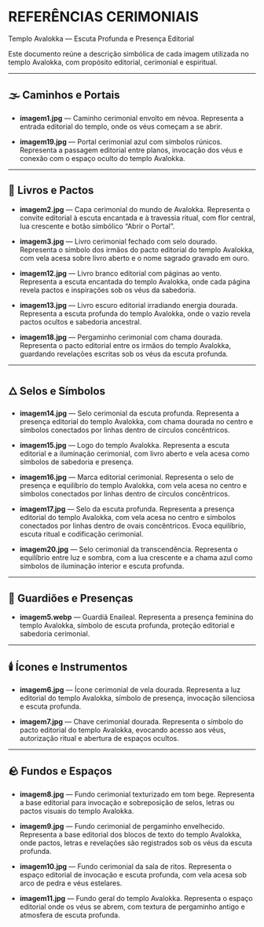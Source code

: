 # REFERÊNCIAS CERIMONIAIS  
Templo Avalokka — Escuta Profunda e Presença Editorial

Este documento reúne a descrição simbólica de cada imagem utilizada no templo Avalokka, com propósito editorial, cerimonial e espiritual.

---

## 🌫️ Caminhos e Portais

- **imagem1.jpg** — Caminho cerimonial envolto em névoa. Representa a entrada editorial do templo, onde os véus começam a se abrir.

- **imagem19.jpg** — Portal cerimonial azul com símbolos rúnicos. Representa a passagem editorial entre planos, invocação dos véus e conexão com o espaço oculto do templo Avalokka.

---

## 📖 Livros e Pactos

- **imagem2.jpg** — Capa cerimonial do mundo de Avalokka. Representa o convite editorial à escuta encantada e à travessia ritual, com flor central, lua crescente e botão simbólico “Abrir o Portal”.

- **imagem3.jpg** — Livro cerimonial fechado com selo dourado. Representa o símbolo dos irmãos do pacto editorial do templo Avalokka, com vela acesa sobre livro aberto e o nome sagrado gravado em ouro.

- **imagem12.jpg** — Livro branco editorial com páginas ao vento. Representa a escuta encantada do templo Avalokka, onde cada página revela pactos e inspirações sob os véus da sabedoria.

- **imagem13.jpg** — Livro escuro editorial irradiando energia dourada. Representa a escuta profunda do templo Avalokka, onde o vazio revela pactos ocultos e sabedoria ancestral.

- **imagem18.jpg** — Pergaminho cerimonial com chama dourada. Representa o pacto editorial entre os irmãos do templo Avalokka, guardando revelações escritas sob os véus da escuta profunda.

---

## 🜂 Selos e Símbolos

- **imagem14.jpg** — Selo cerimonial da escuta profunda. Representa a presença editorial do templo Avalokka, com chama dourada no centro e símbolos conectados por linhas dentro de círculos concêntricos.

- **imagem15.jpg** — Logo do templo Avalokka. Representa a escuta editorial e a iluminação cerimonial, com livro aberto e vela acesa como símbolos de sabedoria e presença.

- **imagem16.jpg** — Marca editorial cerimonial. Representa o selo de presença e equilíbrio do templo Avalokka, com vela acesa no centro e símbolos conectados por linhas dentro de círculos concêntricos.

- **imagem17.jpg** — Selo da escuta profunda. Representa a presença editorial do templo Avalokka, com vela acesa no centro e símbolos conectados por linhas dentro de ovais concêntricos. Evoca equilíbrio, escuta ritual e codificação cerimonial.

- **imagem20.jpg** — Selo cerimonial da transcendência. Representa o equilíbrio entre luz e sombra, com a lua crescente e a chama azul como símbolos de iluminação interior e escuta profunda.

---

## 🧿 Guardiões e Presenças

- **imagem5.webp** — Guardiã Enaileal. Representa a presença feminina do templo Avalokka, símbolo de escuta profunda, proteção editorial e sabedoria cerimonial.

---

## 🕯️ Ícones e Instrumentos

- **imagem6.jpg** — Ícone cerimonial de vela dourada. Representa a luz editorial do templo Avalokka, símbolo de presença, invocação silenciosa e escuta profunda.

- **imagem7.jpg** — Chave cerimonial dourada. Representa o símbolo do pacto editorial do templo Avalokka, evocando acesso aos véus, autorização ritual e abertura de espaços ocultos.

---

## 🪨 Fundos e Espaços

- **imagem8.jpg** — Fundo cerimonial texturizado em tom bege. Representa a base editorial para invocação e sobreposição de selos, letras ou pactos visuais do templo Avalokka.

- **imagem9.jpg** — Fundo cerimonial de pergaminho envelhecido. Representa a base editorial dos blocos de texto do templo Avalokka, onde pactos, letras e revelações são registrados sob os véus da escuta profunda.

- **imagem10.jpg** — Fundo cerimonial da sala de ritos. Representa o espaço editorial de invocação e escuta profunda, com vela acesa sob arco de pedra e véus estelares.

- **imagem11.jpg** — Fundo geral do templo Avalokka. Representa o espaço editorial onde os véus se abrem, com textura de pergaminho antigo e atmosfera de escuta profunda.
